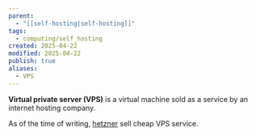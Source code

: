 ```yaml
---
parent:
  - "[[self-hosting|self-hosting]]"
tags:
  - computing/self_hosting
created: 2025-04-22
modified: 2025-04-22
publish: true
aliases:
  - VPS
---
```

**Virtual private server (VPS)** is a virtual machine sold as a service by an internet hosting company.

As of the time of writing, [hetzner](https://www.hetzner.com/cloud) sell cheap VPS service.